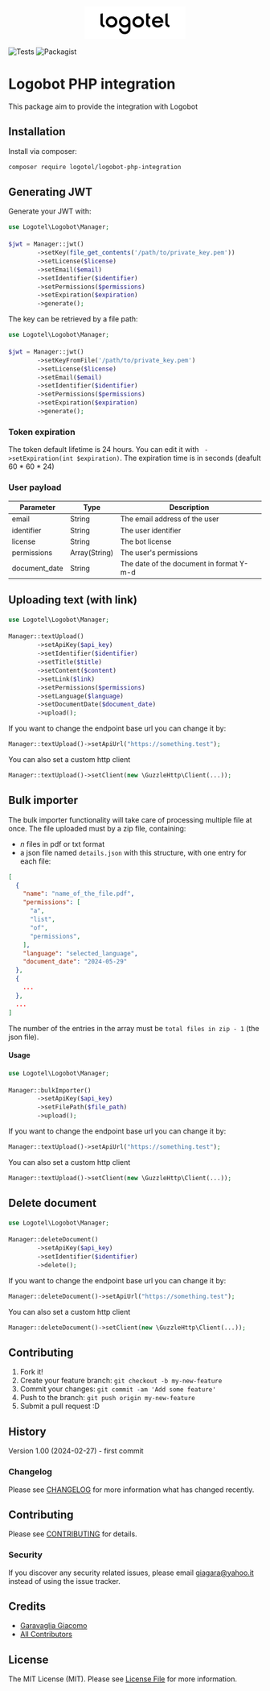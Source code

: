 <p align="center">
    <img src=".art/logotel-logo.png" width="200" alt="Logotel Logo">    
</p>

![Tests](https://github.com/Logotel/logobot-php-integration/actions/workflows/test.yml/badge.svg?branch=main)
![Packagist](https://img.shields.io/packagist/v/logotel/logobot-php-integration.svg)

# Logobot PHP integration
 
This package aim to provide the integration with Logobot
 
## Installation
 
Install via composer:
 
```bash
composer require logotel/logobot-php-integration
```
 
## Generating JWT 

Generate your JWT with:

```php
use Logotel\Logobot\Manager;

$jwt = Manager::jwt()
        ->setKey(file_get_contents('/path/to/private_key.pem'))
        ->setLicense($license)
        ->setEmail($email)
        ->setIdentifier($identifier)
        ->setPermissions($permissions)
        ->setExpiration($expiration)
        ->generate();
```

The key can be retrieved by a file path:

```php
use Logotel\Logobot\Manager;

$jwt = Manager::jwt()
        ->setKeyFromFile('/path/to/private_key.pem')
        ->setLicense($license)
        ->setEmail($email)
        ->setIdentifier($identifier)
        ->setPermissions($permissions)
        ->setExpiration($expiration)
        ->generate();
```

### Token expiration

The token default lifetime is 24 hours. You can edit it with ` ->setExpiration(int $expiration)`. The expiration time is in seconds (deafult 60 * 60 * 24)

### User payload

| Parameter    | Type          | Description                              |
|--------------|---------------|------------------------------------------|
| email        | String        | The email address of the user            |
| identifier   | String        | The user identifier                      |
| license      | String        | The bot license                          |
| permissions  | Array(String) | The user's permissions                   |
| document_date| String        | The date of the document in format Y-m-d |


## Uploading text (with link)


```php
use Logotel\Logobot\Manager;

Manager::textUpload()
        ->setApiKey($api_key)
        ->setIdentifier($identifier)
        ->setTitle($title)
        ->setContent($content)
        ->setLink($link)
        ->setPermissions($permissions)
        ->setLanguage($language)
        ->setDocumentDate($document_date)
        ->upload();
```

If you want to change the endpoint base url you can change it by:

```php
Manager::textUpload()->setApiUrl("https://something.test");
```

You can also set a custom http client

```php
Manager::textUpload()->setClient(new \GuzzleHttp\Client(...));
```

## Bulk importer

The bulk importer functionality will take care of processing multiple file at once. The file uploaded must by a zip file, containing:
- <i>n</i> files in pdf or txt format
- a json file named `details.json` with this structure, with one entry for each file:
```json
[
  {
    "name": "name_of_the_file.pdf",
    "permissions": [
      "a",
      "list",
      "of",
      "permissions",
    ],
    "language": "selected_language",
    "document_date": "2024-05-29"
  },
  {
    ...
  },
  ...
]
```

The number of the entries in the array must be `total files in zip - 1` (the json file).

#### Usage

```php
use Logotel\Logobot\Manager;

Manager::bulkImporter()
        ->setApiKey($api_key)
        ->setFilePath($file_path)
        ->upload();
```

If you want to change the endpoint base url you can change it by:

```php
Manager::textUpload()->setApiUrl("https://something.test");
```

You can also set a custom http client

```php
Manager::textUpload()->setClient(new \GuzzleHttp\Client(...));
```

## Delete document

```php
use Logotel\Logobot\Manager;

Manager::deleteDocument()
        ->setApiKey($api_key)
        ->setIdentifier($identifier)
        ->delete();
```

If you want to change the endpoint base url you can change it by:

```php
Manager::deleteDocument()->setApiUrl("https://something.test");
```

You can also set a custom http client

```php
Manager::deleteDocument()->setClient(new \GuzzleHttp\Client(...));
```

## Contributing
 
1. Fork it!
2. Create your feature branch: `git checkout -b my-new-feature`
3. Commit your changes: `git commit -am 'Add some feature'`
4. Push to the branch: `git push origin my-new-feature`
5. Submit a pull request :D
 
## History
 
Version 1.00 (2024-02-27) - first commit

### Changelog

Please see [CHANGELOG](CHANGELOG.md) for more information what has changed recently.

## Contributing

Please see [CONTRIBUTING](CONTRIBUTING.md) for details.

### Security

If you discover any security related issues, please email giagara@yahoo.it instead of using the issue tracker.

## Credits

-   [Garavaglia Giacomo](https://github.com/giagara)
-   [All Contributors](../../contributors)

## License

The MIT License (MIT). Please see [License File](LICENSE.md) for more information.
